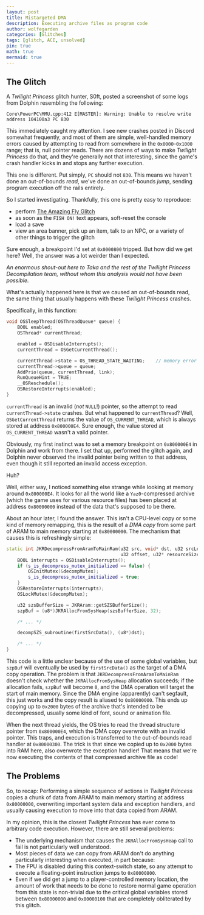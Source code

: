 ```yaml
---
layout: post
title: Mistargeted DMA
description: Executing archive files as program code
author: wolfegarden
categories: [Glitches]
tags: [glitch, ACE, unsolved]
pin: true
math: true
mermaid: true
---
```


## The Glitch

A _Twilight Princess_ glitch hunter, S0ft, posted a screenshot of some logs from Dolphin resembling the following:

```
Core\PowerPC\MMU.cpp:412 E[MASTER]: Warning: Unable to resolve write address 104100a3 PC 830
```

This immediately caught my attention. I see new crashes posted in Discord somewhat frequently, and most of them are simple, well-handled
memory errors caused by attempting to read from somewhere in the `0x0000`–`0x1000` range; that is, null pointer reads. There are dozens
of ways to make _Twilight Princess_ do that, and they're generally not that interesting, since the game's crash handler kicks in and
stops any further execution.

This one is different. Put simply, `PC` should not `830`. This means we haven't done an out-of-bounds _read_, we've done an out-of-bounds
_jump_, sending program execution off the rails entirely.

So I started investigating. Thankfully, this one is pretty easy to reproduce:

* perform [The Amazing Fly Glitch](https://www.youtube.com/watch?v=8Ypd93WGGvk)
* as soon as the `FISH ON!` text appears, soft-reset the console
* load a save
* view an area banner, pick up an item, talk to an NPC, or a variety of other things to trigger the glitch

Sure enough, a breakpoint I'd set at `0x0000800` tripped. But how did we get here? Well, the answer was a lot weirder than I expected.

_An enormous shout-out here to Taka and the rest of the Twilight Princess Decompilation team, without whom this
analysis would not have been possible._

What's actually happened here is that we caused an out-of-bounds read, the same thing that usually happens with these _Twilight Princess_ crashes.

Specifically, in this function:

```c++
void OSSleepThread(OSThreadQueue* queue) {
    BOOL enabled;
    OSThread* currentThread;

    enabled = OSDisableInterrupts();
    currentThread = OSGetCurrentThread();

    currentThread->state = OS_THREAD_STATE_WAITING;    // memory error is on this line
    currentThread->queue = queue;
    AddPrio(queue, currentThread, link);
    RunQueueHint = TRUE;
    __OSReschedule();
    OSRestoreInterrupts(enabled);
}
```

`currentThread` is an invalid (_not_ `NULL`!) pointer, so the attempt to read `currentThread->state` crashes. But what happened to `currentThread`?
Well, `OSGetCurrentThread` returns the value of `OS_CURRENT_THREAD`, which is always stored at address `0x800000E4`. Sure enough, the value stored
at `OS_CURRENT_THREAD` wasn't a valid pointer.

Obviously, my first instinct was to set a memory breakpoint on `0x800000E4` in Dolphin and work from there. I set that up, performed the glitch again,
and Dolphin never observed the invalid pointer being written to that address, even though it still reported an invalid access exception.

Huh?

Well, either way, I noticed something else strange while looking at memory around `0x800000E4`. It looks for all the world like a `Yaz0`-compressed archive
(which the game uses for various resource files) has been placed at address `0x80000000` instead of the data that's supposed to be there.

About an hour later, I found the answer. This isn't a CPU-level copy or some kind of memory remapping, this is the result of a _DMA copy_ from some part
of ARAM to main memory starting at `0x80000000`. The mechanism that causes this is refreshingly simple:

```c++
static int JKRDecompressFromAramToMainRam(u32 src, void* dst, u32 srcLength, u32 dstLength,
                                          u32 offset, u32* resourceSize) {
    BOOL interrupts = OSDisableInterrupts();
    if (s_is_decompress_mutex_initialized == false) {
        OSInitMutex(&decompMutex);
        s_is_decompress_mutex_initialized = true;
    }
    OSRestoreInterrupts(interrupts);
    OSLockMutex(&decompMutex);

    u32 szsBufferSize = JKRAram::getSZSBufferSize();
    szpBuf = (u8*)JKRAllocFromSysHeap(szsBufferSize, 32);

    /* ... */

    decompSZS_subroutine(firstSrcData(), (u8*)dst);

    /* ... */
}
```

This code is a little unclear because of the use of some global variables, but `szpBuf` will eventually be used by `firstSrcData()` as the target
of a DMA copy operation. The problem is that `JKRDecompressFromAramToMainRam` doesn't check whether the `JKRAllocFromSysHeap` allocation succeeds; if
the allocation fails, `szpBuf` will become `0`, and the DMA operation will target the start of main memory. Since the DMA engine (apparently) can't
segfault, this just works and the copy result is aliased to `0x80000000`. This ends up copying up to `0x2000` bytes of the archive that's intended to
be decompressed, usually some kind of font, sound or animation file.

When the next thread yields, the OS tries to read the thread structure pointer from `0x800000E4`, which the DMA copy overwrote with an invalid pointer.
This traps, and execution is transferred to the out-of-bounds read handler at `0x80000300`. The trick is that since we copied up to `0x2000` bytes into RAM
here, also overwrote the exception handler! That means that we're now executing the contents of that compressed archive file as code!

## The Problems

So, to recap: Performing a simple sequence of actions in _Twilight Princess_ copies a chunk of data from ARAM to main memory starting at address `0x80000000`,
overwriting important system data and exception handlers, and usually causing execution to move into that data copied from ARAM.

In my opinion, this is the closest _Twilight Princess_ has ever come to arbitrary code execution. However, there are still several problems:

* The underlying mechanism that causes the `JKRAllocFromSysHeap` call to fail is not particularly well understood.
* Most pieces of data we can copy from ARAM don't do anything particularly interesting when executed, in part because:
* The FPU is disabled during this context-switch state, so any attempt to execute a floating-point instruction jumps to `0x80000800`.
* Even if we did get a jump to a player-controlled memory location, the amount of work that needs to be done to restore normal
  game operation from this state is non-trivial due to the critical global variables stored between `0x80000000` and `0x80000100` that are
  completely obliterated by this glitch.
